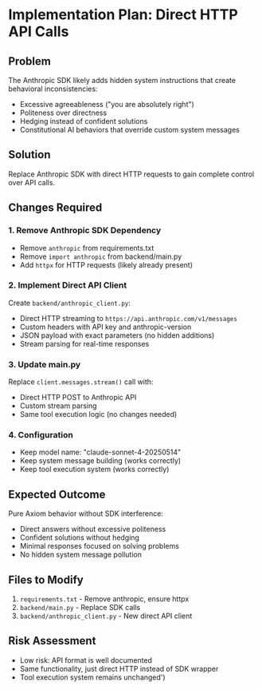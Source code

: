 # Implementation Plan: Direct HTTP API Calls

## Problem
The Anthropic SDK likely adds hidden system instructions that create behavioral inconsistencies:
- Excessive agreeableness ("you are absolutely right")
- Politeness over directness 
- Hedging instead of confident solutions
- Constitutional AI behaviors that override custom system messages

## Solution
Replace Anthropic SDK with direct HTTP requests to gain complete control over API calls.

## Changes Required

### 1. Remove Anthropic SDK Dependency
- Remove `anthropic` from requirements.txt
- Remove `import anthropic` from backend/main.py
- Add `httpx` for HTTP requests (likely already present)

### 2. Implement Direct API Client
Create `backend/anthropic_client.py`:
- Direct HTTP streaming to `https://api.anthropic.com/v1/messages`
- Custom headers with API key and anthropic-version
- JSON payload with exact parameters (no hidden additions)
- Stream parsing for real-time responses

### 3. Update main.py
Replace `client.messages.stream()` call with:
- Direct HTTP POST to Anthropic API
- Custom stream parsing
- Same tool execution logic (no changes needed)

### 4. Configuration
- Keep model name: "claude-sonnet-4-20250514" 
- Keep system message building (works correctly)
- Keep tool execution system (works correctly)

## Expected Outcome
Pure Axiom behavior without SDK interference:
- Direct answers without excessive politeness
- Confident solutions without hedging
- Minimal responses focused on solving problems
- No hidden system message pollution

## Files to Modify
1. `requirements.txt` - Remove anthropic, ensure httpx
2. `backend/main.py` - Replace SDK calls
3. `backend/anthropic_client.py` - New direct API client

## Risk Assessment
- Low risk: API format is well documented
- Same functionality, just direct HTTP instead of SDK wrapper
- Tool execution system remains unchanged')